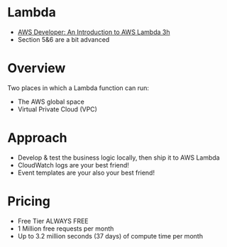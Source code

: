 # Lambda
- [AWS Developer: An Introduction to AWS Lambda 3h](https://app.pluralsight.com/library/courses/aws-developer-introduction-aws-lambda/table-of-contents)
- Section 5&6 are a bit advanced

# Overview
Two places in which a Lambda function can run:
- The AWS global space
- Virtual Private Cloud (VPC)

# Approach
- Develop & test the business logic locally, then ship it to AWS Lambda
- CloudWatch logs are your best friend!
- Event templates are your also your best friend!

# Pricing
- Free Tier ALWAYS FREE
- 1 Million free requests per month
- Up to 3.2 million seconds (37 days) of compute time per month
